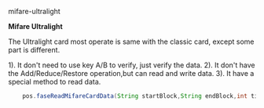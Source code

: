 mifare-ultralight

**Mifare Ultralight**

The Ultralight card most operate is same with the classic card, except some part is different.

1). It don't need to use key A/B to verify, just verify the data.
2). It don't have the Add/Reduce/Restore operation,but can read and write data.
3). It have a special method to read data.
 	
```java
	pos.faseReadMifareCardData(String startBlock,String endBlock,int timeout)
```